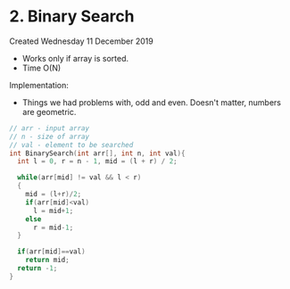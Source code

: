 # 2. Binary Search
Created Wednesday 11 December 2019


* Works only if array is sorted.
* Time O(N)

Implementation:

* Things we had problems with, odd and even. Doesn't matter, numbers are geometric.
```c++
// arr - input array
// n - size of array
// val - element to be searched
int BinarySearch(int arr[], int n, int val){
  int l = 0, r = n - 1, mid = (l + r) / 2;

  while(arr[mid] != val && l < r)
  {
    mid = (l+r)/2;
    if(arr[mid]<val)
      l = mid+1;
    else
      r = mid-1;
  }

  if(arr[mid]==val)
    return mid;
  return -1;
}
```
